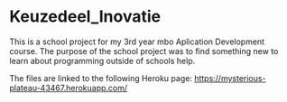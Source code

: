 # Keuzedeel_Inovatie
This is a school project for my 3rd year mbo Aplication Development course. 
The purpose of the school project was to find something new to learn about programming outside of schools help.

The files are linked to the following Heroku page:
https://mysterious-plateau-43467.herokuapp.com/
